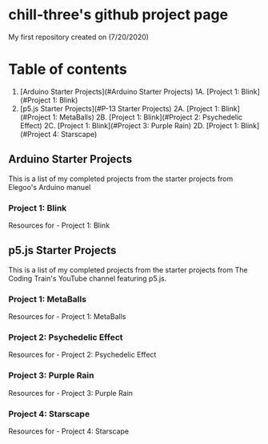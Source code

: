 <!-- Title -->
# chill-three's github project page
My first repository created on (7/20/2020)
<!-- Table of Contents (TITLES) -->
# Table of contents
1. [Arduino Starter Projects](#Arduino Starter Projects)
  1A. [Project 1: Blink](#Project 1: Blink)
2. [p5.js Starter Projects](#P-13 Starter Projects)
  2A. [Project 1: Blink](#Project 1: MetaBalls)
  2B. [Project 1: Blink](#Project 2: Psychedelic Effect)
  2C. [Project 1: Blink](#Project 3: Purple Rain)
  2D. [Project 1: Blink](#Project 4: Starscape)
<!-- Table of Contents (BODY) -->
<!-- Arduino -->
## Arduino Starter Projects <a name="Arduino Starter Projects"></a>
This is a list of my completed projects from the starter projects from Elegoo's Arduino manuel
<!-- Project 1: Blink (SUB-PARA) -->
### Project 1: Blink <a name="Project 1: Blink"></a>
Resources for - Project 1: Blink
<!-- p5.js -->
## p5.js Starter Projects <a name="p5.js Starter Projects"></a>
This is a list of my completed projects from the starter projects from The Coding Train's YouTube channel featuring p5.js.
### Project 1: MetaBalls <a name="Project 1: MetaBalls"></a>
Resources for - Project 1: MetaBalls
### Project 2: Psychedelic Effect <a name="Project 2: Psychedelic Effect"></a>
Resources for - Project 2: Psychedelic Effect
### Project 3: Purple Rain <a name="Project 3: Purple Rain"></a>
Resources for - Project 3: Purple Rain
### Project 4: Starscape <a name="Project 4: Starscape"></a>
Resources for - Project 4: Starscape

